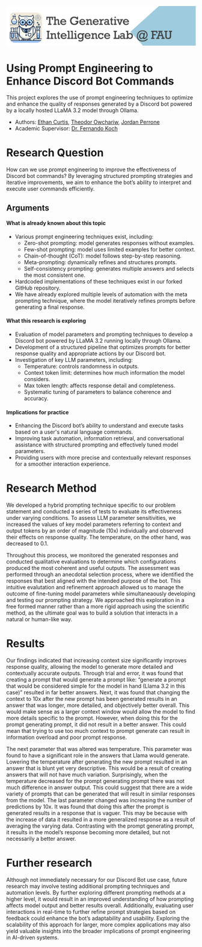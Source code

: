 ![GenI-banner](https://github.com/genilab-fau/genilab-fau.github.io/blob/8d6ab41403b853a273983e4c06a7e52229f43df5/images/genilab-banner.png?raw=true)

# Using Prompt Engineering to Enhance Discord Bot Commands

This project explores the use of prompt engineering techniques to optimize and enhance the quality of responses generated by a Discord bot powered by a locally hosted LLaMA 3.2 model through Ollama. 

* Authors: [Ethan Curtis](https://github.com/basilicon), [Theodor Owchariw](https://github.com/TheodorOwchariw), [Jordan Perrone](https://github.com/jperrone27)
* Academic Supervisor: [Dr. Fernando Koch](http://www.fernandokoch.me)
  
# Research Question 

How can we use prompt engineering to improve the effectiveness of Discord bot commands? By leveraging structured prompting strategies and iterative improvements, we aim to enhance the bot’s ability to interpret and execute user commands efficiently. 

## Arguments

#### What is already known about this topic

* Various prompt engineering techniques exist, including: 
    * Zero-shot prompting: model generates responses without examples. 
    * Few-shot prompting: model uses limited examples for better context. 
    * Chain-of-thought (CoT): model follows step-by-step reasoning. 
    * Meta-prompting: dynamically refines and structures prompts. 
    * Self-consistency prompting: generates multiple answers and selects the most consistent one. 
* Hardcoded implementations of these techniques exist in our forked GitHub repository. 
* We have already explored multiple levels of automation with the meta prompting technique, where the model iteratively refines prompts before generating a final response. 

#### What this research is exploring

* Evaluation of model parameters and prompting techniques to develop a Discord bot powered by LLaMA 3.2 running locally through Ollama. 
* Development of a structured pipeline that optimizes prompts for better response quality and appropriate actions by our Discord bot.  
* Investigation of key LLM parameters, including: 
    * Temperature: controls randomness in outputs. 
    * Context token limit: determines how much information the model considers. 
    * Max token length: affects response detail and completeness. 
    * Systematic tuning of parameters to balance coherence and accuracy.  

#### Implications for practice

* Enhancing the Discord bot’s ability to understand and execute tasks based on a user's natural language commands. 
* Improving task automation, information retrieval, and conversational assistance with structured prompting and effectively tuned model parameters. 
* Providing users with more precise and contextually relevant responses for a smoother interaction experience. 

# Research Method

We developed a hybrid prompting technique specific to our problem statement and conducted a series of tests to evaluate its effectiveness under varying conditions. To assess LLM parameter sensitivities, we increased the values of key model parameters referring to context and output tokens by an order of magnitude (10x) individually and observed their effects on response quality. The temperature, on the other hand, was decreased to 0.1. 

Throughout this process, we monitored the generated responses and conducted qualitative evaluations to determine which configurations produced the most coherent and useful outputs. The assessment was performed through an anecdotal selection process, where we identified the responses that best aligned with the intended purpose of the bot. This intuitive evalutation and refinement approach allowed us to manage the outcome of fine-tuning model parameters while simultaneaously developing and testing our prompting strategy. We approached this exploration in a free formed manner rather than a more rigid approach using the scientific method, as the ultimate goal was to build a solution that interacts in a natural or human-like way. 

# Results

Our findings indicated that increasing context size significantly improves response quality, allowing the model to generate more detailed and contextually accurate outputs.  Through trial and error, it was found that creating a prompt that would generate a prompt like: “generate a prompt that would be considered simple for the model in hand (Llama 3.2 in this case)” resulted in far better answers. Next, it was found that changing the context to 10x after the new prompt has been generated results in an answer that was longer, more detailed, and objectively better overall. This would make sense as a larger context window would allow the model to find more details specific to the prompt. However, when doing this for the prompt generating prompt, it did not result in a better answer. This could mean that trying to use too much context to prompt generate can result in information overload and poor prompt response.  

The next parameter that was altered was temperature. This parameter was found to have a significant role in the answers that Llama would generate. Lowering the temperature after generating the new prompt resulted in an answer that is blunt yet very descriptive. This would be a result of creating answers that will not have much variation. Surprisingly, when the temperature decreased for the prompt generating prompt there was not much difference in answer output. This could suggest that there are a wide variety of prompts that can be generated that will result in similar responses from the model. The last parameter changed was increasing the number of predictions by 10x. It was found that doing this after the prompt is generated results in a response that is vaguer. This may be because with the increase of data it resulted in a more generalized response as a result of averaging the varying data. Contrasting with the prompt generating prompt, it results in the model’s response becoming more detailed, but not necessarily a better answer.  

# Further research

Although not immediately necessary for our Discord Bot use case, future research may involve testing additional prompting techniques and automation levels. By further exploring different prompting methods at a higher level, it would result in an improved understanding of how prompting affects model output and better results overall. Additionally, evaluating user interactions in real-time to further refine prompt strategies based on feedback could enhance the bot’s adaptability and usability. Exploring the scalability of this approach for larger, more complex applications may also yield valuable insights into the broader implications of prompt engineering in AI-driven systems. 
